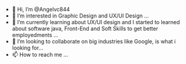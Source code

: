- 👋 Hi, I’m @Angelvc844
- 👀 I’m interested in Graphic Design and UX/UI Design ...
- 🌱 I’m currently learning about UX/UI design and I started to learned about software java, Front-End and Soft Skills to get better employedments ...
- 💞️ I’m looking to collaborate on big industries like Google, is what i looking for...
- 📫 How to reach me ...

<!---
Angelvc844/Angelvc844 is a ✨ special ✨ repository because its `README.md` (this file) appears on your GitHub profile.
You can click the Preview link to take a look at your changes.
--->
